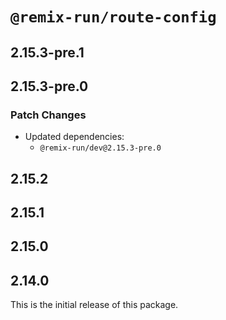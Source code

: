 # `@remix-run/route-config`

## 2.15.3-pre.1

## 2.15.3-pre.0

### Patch Changes

- Updated dependencies:
  - `@remix-run/dev@2.15.3-pre.0`

## 2.15.2

## 2.15.1

## 2.15.0

## 2.14.0

This is the initial release of this package.
